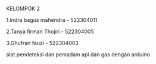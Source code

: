 KELOMPOK 2

1.indra bagus mahendra - 522304011

2.Tanya firman Thojiri - 522304005

3.Ghufran fauzi - 522304003

alat pendeteksi dan pemadam api dan gas dengan arduino
